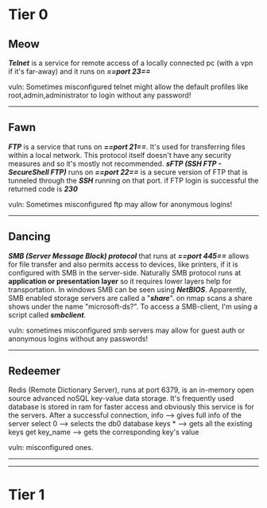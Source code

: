 # Tier 0
## Meow
***Telnet*** is a service for remote access of a locally connected pc (with a vpn if it's far-away) and it runs on ***==port 23==***

vuln:
Sometimes misconfigured telnet might allow the default profiles like root,admin,administrator to login without any password!
***
## Fawn
***FTP*** is a service that runs on ***==port 21==***. It's used for transferring files within a local network. This protocol itself doesn't have any security measures and so it's mostly not recommended. 
***sFTP (SSH FTP - SecureShell FTP)*** runs on ***==port 22==*** is a secure version of FTP that is tunneled through the ***SSH*** running on that port.
if FTP login is successful the returned code is ***230***

vuln:
Sometimes misconfigured ftp may allow for anonymous logins!
***
## Dancing
***SMB (Server Message Block) protocol*** that runs at ***==port 445==*** allows for file transfer and also permits access to devices, like printers, if it is configured with SMB in the server-side. 
Naturally SMB protocol runs at **application or presentation layer** so it requires lower layers help for transportation. In windows SMB can be seen using ***NetBIOS***.
Apparently, SMB enabled storage servers are called a "***share***". on nmap scans a share shows under the name "microsoft-ds?". To access a SMB-client, I'm using a script called ***smbclient***.

vuln:
sometimes misconfigured smb servers may allow for guest auth or anonymous logins without any passwords!
***
## Redeemer
Redis (Remote Dictionary Server), runs at port 6379, is an in-memory open source advanced noSQL key-value data storage. It's frequently used database is stored in ram for faster access and obviously this service is for the servers.
After a successful connection,
info --> gives full info of the server
select 0 --> selects the db0 database
keys * --> gets all the existing keys 
get key_name --> gets the corresponding key's value

vuln:
misconfigured ones.
***
***
# Tier 1

